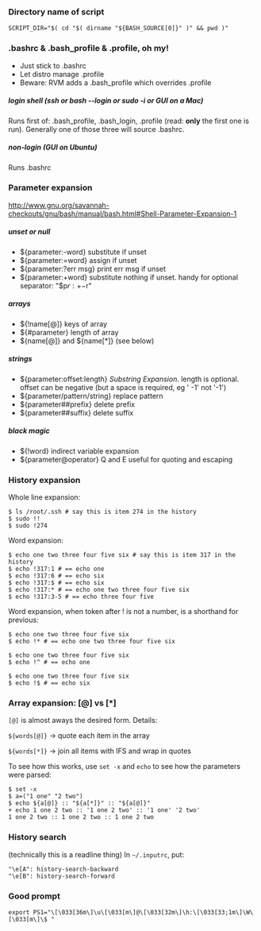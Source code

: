 
### Directory name of script

    SCRIPT_DIR="$( cd "$( dirname "${BASH_SOURCE[0]}" )" && pwd )"

### .bashrc & .bash_profile & .profile, oh my!

* Just stick to .bashrc
* Let distro manage .profile
* Beware: RVM adds a .bash_profile which overrides .profile

##### login shell (ssh or bash --login or sudo -i or GUI on a Mac)

Runs first of: .bash_profile, .bash_login, .profile (read: **only** the first one
is run). Generally one of those three will source .bashrc. 

##### non-login (GUI on Ubuntu)

Runs .bashrc

### Parameter expansion

http://www.gnu.org/savannah-checkouts/gnu/bash/manual/bash.html#Shell-Parameter-Expansion-1

##### unset or null

* ${parameter:-word} substitute if unset
* ${parameter:=word} assign if unset
* ${parameter:?err msg} print err msg if unset
* ${parameter:+word} substitute nothing if unset. handy for optional separator: "$p${r:+-}$r"

##### arrays

* ${!name[@]} keys of array
* ${#parameter} length of array
* ${name[@]} and ${name[*]} (see below)

##### strings

* ${parameter:offset:length} *Substring Expansion*. length is optional. offset can be negative (but a space is required, eg ' -1' not '-1')
* ${parameter/pattern/string} replace pattern
* ${parameter##prefix} delete prefix
* ${parameter##suffix} delete suffix

##### black magic

* ${!word} indirect variable expansion
* ${parameter@operator} Q and E useful for quoting and escaping

### History expansion

Whole line expansion:

    $ ls /root/.ssh # say this is item 274 in the history
    $ sudo !!
    $ sudo !274

Word expansion:

    $ echo one two three four five six # say this is item 317 in the history
    $ echo !317:1 # == echo one
    $ echo !317:6 # == echo six
    $ echo !317:$ # == echo six
    $ echo !317:* # == echo one two three four five six
    $ echo !317:3-5 # == echo three four five

Word expansion, when token after ! is not a number, is a shorthand for previous:

    $ echo one two three four five six
    $ echo !* # == echo one two three four five six

    $ echo one two three four five six
    $ echo !^ # == echo one
    
    $ echo one two three four five six
    $ echo !$ # == echo six

### Array expansion: [@] vs [*]

`[@]` is almost aways the desired form. Details:

`${words[@]}` -> quote each item in the array

`${words[*]}` -> join all items with IFS and wrap in quotes

To see how this works, use `set -x` and `echo` to see how the parameters were parsed:

    $ set -x
    $ a=("1 one" "2 two")
    $ echo ${a[@]} :: "${a[*]}" :: "${a[@]}"
    + echo 1 one 2 two :: '1 one 2 two' :: '1 one' '2 two'
    1 one 2 two :: 1 one 2 two :: 1 one 2 two

### History search

(technically this is a readline thing) In `~/.inputrc`, put:

    "\e[A": history-search-backward
    "\e[B": history-search-forward

### Good prompt

    export PS1="\[\033[36m\]\u\[\033[m\]@\[\033[32m\]\h:\[\033[33;1m\]\W\[\033[m\]\$ "
